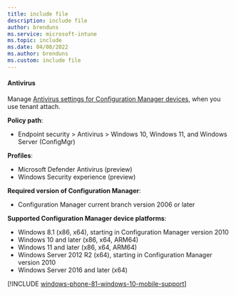 ```yaml
---
title: include file
description: include file
author: brenduns  
ms.service: microsoft-intune
ms.topic: include
ms.date: 04/08/2022
ms.author: brenduns
ms.custom: include file
---
```


#### Antivirus

Manage [Antivirus settings for Configuration Manager devices](../protect/antivirus-microsoft-defender-settings-windows-tenant-attach.md), when you use tenant attach.

**Policy path**:

- Endpoint security > Antivirus > Windows 10, Windows 11, and Windows Server (ConfigMgr)

**Profiles**:

- Microsoft Defender Antivirus (preview)
- Windows Security experience (preview)

**Required version of Configuration Manager**:

- Configuration Manager current branch version 2006 or later

**Supported Configuration Manager device platforms**:

- Windows 8.1 (x86, x64), starting in Configuration Manager version 2010 <!--8763780, 8740844-->
- Windows 10 and later (x86, x64, ARM64)
- Windows 11 and later (x86, x64, ARM64)
- Windows Server 2012 R2 (x64), starting in Configuration Manager version 2010 <!--8763780, 8740844-->
- Windows Server 2016 and later (x64)

[!INCLUDE [windows-phone-81-windows-10-mobile-support](../includes/windows-phone-81-windows-10-mobile-support.md)]